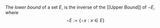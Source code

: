 The *lower bound* of a set $E$, is the inverse of the [[Upper Bound]] of $-E$, where
$$-E := \{-x : x \in E\}$$
